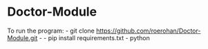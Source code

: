 # Doctor-Module


  To run the program:
    - git clone https://github.com/roerohan/Doctor-Module.git
    - 
    - pip install requirements.txt
    - python 
